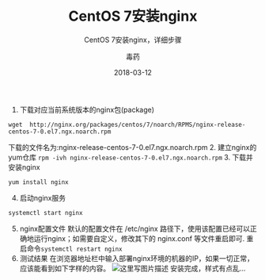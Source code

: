 ﻿---
layout:     post
title:      CentOS 7安装nginx
subtitle:   CentOS 7安装nginx，详细步骤
date:       2018-03-12
author:     毒药
header-img: img/post-bg-ios9-web.jpg
catalog: true
tags:
	- nginx
	- 云服务器
---

 1. 下载对应当前系统版本的nginx包(package)
```
wget  http://nginx.org/packages/centos/7/noarch/RPMS/nginx-release-centos-7-0.el7.ngx.noarch.rpm
```
下载的文件名为:nginx-release-centos-7-0.el7.ngx.noarch.rpm
 2. 建立nginx的yum仓库
	  `rpm -ivh nginx-release-centos-7-0.el7.ngx.noarch.rpm`
 3. 下载并安装nginx
	

```
yum install nginx
```

 4. 启动nginx服务
	 

```
systemctl start nginx
```

 5. nginx配置文件
	  默认的配置文件在 /etc/nginx 路径下，使用该配置已经可以正确地运行nginx；如需要自定义，修改其下的 nginx.conf 等文件重启即可.
	  重启命令`systemctl restart nginx`
 6. 测试结果
 在浏览器地址栏中输入部署nginx环境的机器的IP，如果一切正常，应该能看到如下字样的内容。
 ![这里写图片描述](https://img-blog.csdn.net/20180322164417229?watermark/2/text/aHR0cHM6Ly9ibG9nLmNzZG4ubmV0L3J1bm5lcjE5MjA=/font/5a6L5L2T/fontsize/400/fill/I0JBQkFCMA==/dissolve/70)
 安装完成，样式有点乱...